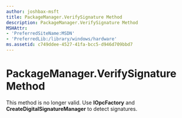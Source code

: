 ```yaml
---
author: joshbax-msft
title: PackageManager.VerifySignature Method
description: PackageManager.VerifySignature Method
MSHAttr:
- 'PreferredSiteName:MSDN'
- 'PreferredLib:/library/windows/hardware'
ms.assetid: c749ddee-4527-41fa-bcc5-d946d709bbd7
---
```


# PackageManager.VerifySignature Method


This method is no longer valid. Use **IOpcFactory** and **CreateDigitalSignatureManager** to detect signatures.

 

 






